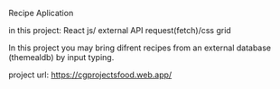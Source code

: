 Recipe Aplication

in this project: React js/ external API request(fetch)/css grid

In this project you may bring difrent recipes from an external database (themealdb) by input typing.

project url: https://cgprojectsfood.web.app/
